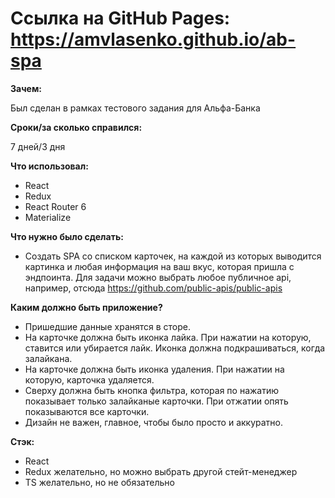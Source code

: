 # Ссылка на GitHub Pages: https://amvlasenko.github.io/ab-spa

**Зачем:**

Был сделан в рамках тестового задания для Альфа-Банка

**Сроки/за сколько справился:**

7 дней/3 дня

**Что использовал:**

- React
- Redux
- React Router 6
- Materialize

**Что нужно было сделать:**

- Создать SPA со списком карточек, на каждой из которых выводится картинка и любая информация на ваш вкус, которая пришла с эндпоинта. Для задачи можно выбрать любое публичное api, например, отсюда https://github.com/public-apis/public-apis 

**Каким должно быть приложение?**

- Пришедшие данные хранятся в сторе. 
- На карточке должна быть иконка лайка. При нажатии на которую, ставится или убирается лайк. Иконка должна подкрашиваться, когда залайкана. 
- На карточке должна быть иконка удаления. При нажатии на которую, карточка удаляется. 
- Сверху должна быть кнопка фильтра, которая по нажатию показывает только залайканые карточки. При отжатии опять показываются все карточки. 
- Дизайн не важен, главное, чтобы было просто и аккуратно.

**Стэк:** 

- React 
- Redux желательно, но можно выбрать другой стейт-менеджер 
- TS желательно, но не обязательно 

